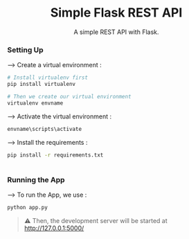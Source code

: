 <div align="center">

# Simple Flask REST API
A simple REST API with Flask.
</div>

### Setting Up

--> Create a virtual environment :
```bash
# Install virtualenv first
pip install virtualenv

# Then we create our virtual environment
virtualenv envname

```

--> Activate the virtual environment :
```bash
envname\scripts\activate

```

--> Install the requirements :
```bash
pip install -r requirements.txt

```

#

### Running the App

--> To run the App, we use :
```bash
python app.py

```

> ⚠ Then, the development server will be started at http://127.0.0.1:5000/

